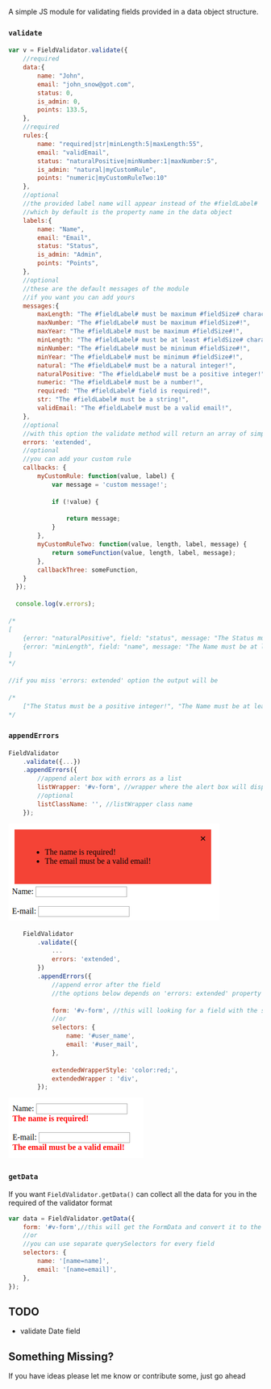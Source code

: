 A simple JS module for validating fields provided in a data object structure.

### `validate`

```js
var v = FieldValidator.validate({
    //required
	data:{
		name: "John",
		email: "john_snow@got.com",
		status: 0,
		is_admin: 0,
		points: 133.5,
	},
	//required
	rules:{
		name: "required|str|minLength:5|maxLength:55",
		email: "validEmail",
		status: "naturalPositive|minNumber:1|maxNumber:5",
		is_admin: "natural|myCustomRule",
		points: "numeric|myCustomRuleTwo:10"
	},
	//optional
	//the provided label name will appear instead of the #fieldLabel#
	//which by default is the property name in the data object
	labels:{
		name: "Name",
		email: "Email",
		status: "Status",
		is_admin: "Admin",
		points: "Points",
	},
	//optional
	//these are the default messages of the module
	//if you want you can add yours
	messages:{
		maxLength: "The #fieldLabel# must be maximum #fieldSize# characters!",
		maxNumber: "The #fieldLabel# must be maximum #fieldSize#!",
		maxYear: "The #fieldLabel# must be maximum #fieldSize#!",
		minLength: "The #fieldLabel# must be at least #fieldSize# characters!",
		minNumber: "The #fieldLabel# must be minimum #fieldSize#!",
		minYear: "The #fieldLabel# must be minimum #fieldSize#!",
		natural: "The #fieldLabel# must be a natural integer!",
		naturalPositive: "The #fieldLabel# must be a positive integer!",
		numeric: "The #fieldLabel# must be a number!",
		required: "The #fieldLabel# field is required!",
		str: "The #fieldLabel# must be a string!",
		validEmail: "The #fieldLabel# must be a valid email!",
	},
	//optional
	//with this option the validate method will return an array of simple data objects
	errors: 'extended',
	//optional
	//you can add your custom rule
	callbacks: {
		myCustomRule: function(value, label) {
			var message = 'custom message!';

			if (!value) {

				return message;
			}
		},
		myCustomRuleTwo: function(value, length, label, message) {
			return someFunction(value, length, label, message);
		},
		callbackThree: someFunction,
	}
  });

  console.log(v.errors);

/* 
[
    {error: "naturalPositive", field: "status", message: "The Status must be a positive integer!"},
    {error: "minLength", field: "name", message: "The Name must be at least 5 characters!"}
]
*/

//if you miss 'errors: extended' option the output will be

/*
    ["The Status must be a positive integer!", "The Name must be at least 5 characters!"]
*/

```

### `appendErrors`

```js
FieldValidator
	.validate({...})
	.appendErrors({
		//append alert box with errors as a list
		listWrapper: '#v-form', //wrapper where the alert box will display
		//optional
		listClassName: '', //listWrapper class name
	});

```
![alt text](https://github.com/b0rizzz/field-validator/blob/master/img/list-with-errors.png)

```js
	FieldValidator
		.validate({
			...
			errors: 'extended',
		})
		.appendErrors({
			//append error after the field
			//the options below depends on 'errors: extended' property in the validate method

			form: '#v-form', //this will looking for a field with the same name as the provided property name at the data object in validate method
			//or
			selectors: {
				name: '#user_name',
				email: '#user_mail',
			},

			extendedWrapperStyle: 'color:red;',
			extendedWrapper : 'div',
		});

```

![alt text](https://github.com/b0rizzz/field-validator/blob/master/img/extended-errors.png)

### `getData`

If you want `FieldValidator.getData()` can collect all the data for you in the required of the validator format

```js
var data = FieldValidator.getData({
	form: '#v-form',//this will get the FormData and convert it to the required format
	//or
	//you can use separate querySelectors for every field
	selectors: {
		name: '[name=name]',
		email: '[name=email]',
	},
});

```

## TODO

- validate Date field

## Something Missing?

If you have ideas please let me know or contribute some, just go ahead